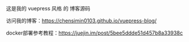 这是我的 vuepress 风格 的 博客源码

访问我的博客：https://chensimin0103.github.io/vuepress-blog/

docker部署参考教程：https://juejin.im/post/5bee5ddde51d457b8a33938c